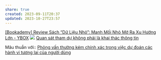 ```yaml
---
share: true
created: 2023-09-11T20:37
updated: 2023-10-27T23:57
---
```

[[Bookademy] Review Sách “Dữ Liệu Nhỏ”: Manh Mối Nhỏ Mở Ra Xu Hướng Lớn - YBOX](https://ybox.vn/ky-nang/bookademy-review-sach-du-lieu-nho-manh-moi-nho-mo-ra-xu-huong-lon-0iyubnsre8)
![](https://static.ybox.vn/2017/12/18/ef6dcf94-e402-11e7-9069-56c566ee3692.JPG) 
[Quan sát tham dự không phải là khai thác thông tin](./Quan%20s%C3%A1t%20tham%20d%E1%BB%B1/Quan%20s%C3%A1t%20tham%20d%E1%BB%B1%20kh%C3%B4ng%20ph%E1%BA%A3i%20l%C3%A0%20khai%20th%C3%A1c%20th%C3%B4ng%20tin.md)

 
Mâu thuẫn với:: [Phỏng vấn thường kém chính xác trong việc dự đoán các hành vi tương lai của người dùng](../Qu%E1%BA%A3n%20l%C3%BD%20d%E1%BB%B1%20%C3%A1n,%20ph%C3%A1t%20tri%E1%BB%83n%20s%E1%BA%A3n%20ph%E1%BA%A9m,%20x%C3%A2y%20d%E1%BB%B1ng%20t%E1%BB%95%20ch%E1%BB%A9c/Ph%C3%A1t%20tri%E1%BB%83n%20s%E1%BA%A3n%20ph%E1%BA%A9m/Kh%E1%BA%A3o%20s%C3%A1t,%20ph%E1%BB%8Fng%20v%E1%BA%A5n%20ng%C6%B0%E1%BB%9Di%20d%C3%B9ng/Ph%E1%BB%8Fng%20v%E1%BA%A5n%20th%C6%B0%E1%BB%9Dng%20k%C3%A9m%20ch%C3%ADnh%20x%C3%A1c%20trong%20vi%E1%BB%87c%20d%E1%BB%B1%20%C4%91o%C3%A1n%20c%C3%A1c%20h%C3%A0nh%20vi%20t%C6%B0%C6%A1ng%20lai%20c%E1%BB%A7a%20ng%C6%B0%E1%BB%9Di%20d%C3%B9ng.md) 